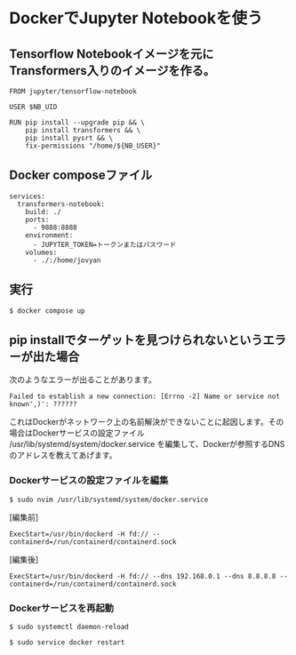 # DockerでJupyter Notebookを使う

## Tensorflow Notebookイメージを元にTransformers入りのイメージを作る。

```
FROM jupyter/tensorflow-notebook

USER $NB_UID

RUN pip install --upgrade pip && \
    pip install transformers && \
    pip install pysrt && \
    fix-permissions "/home/${NB_USER}"
```

## Docker composeファイル

```
services:
  transformers-notebook:
    build: ./
    ports:
      - 9888:8888
    environment:
      - JUPYTER_TOKEN=トークンまたはパスワード
    volumes:
      - ./:/home/jovyan
```

## 実行

```
$ docker compose up
```

## pip installでターゲットを見つけられないというエラーが出た場合

次のようなエラーが出ることがあります。

```
Failed to establish a new connection: [Errno -2] Name or service not known',)': ??????
```

これはDockerがネットワーク上の名前解決ができないことに起因します。その場合はDockerサービスの設定ファイル /usr/lib/systemd/system/docker.service を編集して、Dockerが参照するDNSのアドレスを教えてあげます。

### Dockerサービスの設定ファイルを編集

```
$ sudo nvim /usr/lib/systemd/system/docker.service
```
[編集前]
```
ExecStart=/usr/bin/dockerd -H fd:// --containerd=/run/containerd/containerd.sock
```

[編集後]
```
ExecStart=/usr/bin/dockerd -H fd:// --dns 192.168.0.1 --dns 8.8.8.8 --containerd=/run/containerd/containerd.sock
```
### Dockerサービスを再起動

```
$ sudo systemctl daemon-reload

$ sudo service docker restart
```


